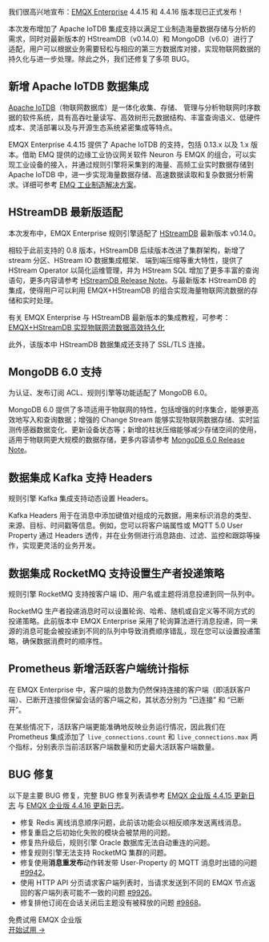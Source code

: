 我们很高兴地宣布：[EMQX Enterprise](https://www.emqx.com/zh/products/emqx) 4.4.15 和 4.4.16 版本现已正式发布！

本次发布增加了 Apache IoTDB 集成支持以满足工业制造海量数据存储与分析的需求，同时对最新版本的 HStreamDB（v0.14.0）和 MongoDB（v6.0）进行了适配，用户可以根据业务需要轻松与相应的第三方数据库对接，实现物联网数据的持久化与进一步处理。除此之外，我们还修复了多项 BUG。

## 新增 Apache IoTDB 数据集成

[Apache IoTDB](https://iotdb.apache.org/zh/)（物联网数据库）是一体化收集、存储、 管理与分析物联网时序数据的软件系统，具有高吞吐量读写、高效树形元数据结构、丰富查询语义、低硬件成本、灵活部署以及与开源生态系统紧密集成等特点。

EMQX Enterprise 4.4.15 提供了 Apache IoTDB 的支持，包括 0.13.x 以及 1.x 版本。借助 EMQ 提供的边缘工业协议网关软件 Neuron 与 EMQX 的组合，可以实现工业设备的接入，并通过规则引擎将采集到的海量、高频工业实时数据存储到 Apache IoTDB 中，进一步实现海量数据存储、高速数据读取和复杂数据分析需求。详细可参考 [EMQ 工业制造解决方案](https://www.emqx.com/zh/solutions/industries/manufacturing)。

## HStreamDB 最新版适配

本次发布中，EMQX Enterprise 规则引擎适配了 [HStreamDB](https://hstream.io/zh) 最新版本 v0.14.0。

相较于此前支持的 0.8 版本，HStreamDB 后续版本改进了集群架构，新增了 stream 分区、HStream IO 数据集成框架、 端到端压缩等重大特性，提供了 HStream Operator 以简化运维管理，并为 HStream SQL 增加了更多丰富的查询语句，更多内容请参考 [HStreamDB Release Note](https://hstream.io/docs/zh/latest/release_notes/HStreamDB.html)。与最新版本 HStreamDB 的集成，使得用户可以利用 EMQX+HStreamDB 的组合实现海量物联网流数据的存储和实时处理。

有关 EMQX Enterprise 与 HStreamDB 最新版本的集成教程，可参考：[EMQX+HStreamDB 实现物联网流数据高效持久化](https://www.emqx.com/zh/blog/integration-practice-of-emqx-and-hstreamdb) 

此外，该版本中 HStreamDB 数据集成还支持了 SSL/TLS 连接。

## MongoDB 6.0 支持

为认证、发布订阅 ACL、规则引擎等功能适配了 MongoDB 6.0。

MongoDB 6.0 提供了多项适用于物联网的特性，包括增强的时序集合，能够更高效地写入和查询数据；增强的 Change Stream 能够实现物联网数据存储、实时监测传感器数据变化、更新设备状态等；新增的柱状压缩能够减少存储空间的使用，适用于物联网更大规模的数据存储，更多内容请参考 [MongoDB 6.0 Release Note](https://www.mongodb.com/docs/manual/release-notes/6.0/)。

## 数据集成 Kafka 支持 Headers

规则引擎 Kafka 集成支持动态设置 Headers。

Kafka Headers 用于在消息中添加键值对组成的元数据，用来标识消息的类型、来源、目标、时间戳等信息。例如，您可以将客户端属性或 MQTT 5.0 User Property 通过 Headers 透传，并在业务侧进行消息路由、过滤、监控和跟踪等操作，实现更灵活的业务开发。

## 数据集成 RocketMQ 支持设置生产者投递策略

规则引擎 RocketMQ 支持按客户端 ID、用户名或主题将消息投递到同一队列中。

RocketMQ 生产者投递消息时可以设置轮询、哈希、随机或自定义等不同方式的投递策略。此前版本中 EMQX Enterprise 采用了轮询算法进行消息投递，同一来源的消息可能会被投递到不同的队列中导致消费顺序错乱，现在您可以设置投递策略，确保数据消费时的顺序性。

## Prometheus 新增活跃客户端统计指标

在 EMQX Enterprise 中，客户端的总数为仍然保持连接的客户端（即活跃客户端）、已断开连接但保留会话的客户端之和，其状态分别为 “已连接” 和 “已断开”。

在某些情况下，活跃客户端更能准确地反映业务运行情况，因此我们在 Prometheus 集成添加了 `live_connections.count` 和 `live_connections.max` 两个指标，分别表示当前活跃客户端数量和历史最大活跃客户端数量。

## BUG 修复

以下是主要 BUG 修复，完整 BUG 修复列表请参考 [EMQX 企业版 4.4.15 更新日志](https://www.emqx.com/zh/changelogs/enterprise/4.4.15) 与 [EMQX 企业版 4.4.16 更新日志](https://www.emqx.com/zh/changelogs/enterprise/4.4.16)。

- 修复 Redis 离线消息顺序问题，此前该功能会以相反顺序发送离线消息。
- 修复重启之后初始化失败的模块会被禁用的问题。
- 修复热升级后，规则引擎 Oracle 数据库无法自动重连的问题。
- 修复规则引擎无法支持 RocketMQ 集群的问题。
- 修复使用**消息重发布**动作转发带 User-Property 的 MQTT 消息时出错的问题 [#9942](https://github.com/emqx/emqx/pull/9942)。
- 使用 HTTP API 分页请求客户端列表时，当请求发送到不同的 EMQX 节点返回的客户端列表可能不一致的问题 [#9926](https://github.com/emqx/emqx/pull/9926)。
- 修复排他订阅在会话关闭后主题没有被释放的问题 [#9868](https://github.com/emqx/emqx/pull/9868)。



<section class="promotion">
    <div>
        免费试用 EMQX 企业版
    </div>
    <a href="https://www.emqx.com/zh/try?product=enterprise" class="button is-gradient px-5">开始试用 →</a>
</section>
